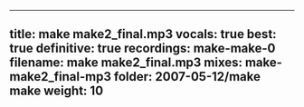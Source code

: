 
---
title: make make2_final.mp3
vocals: true
best: true
definitive: true
recordings: make-make-0
filename: make make2_final.mp3
mixes: make-make2_final-mp3
folder: 2007-05-12/make make
weight: 10
---
